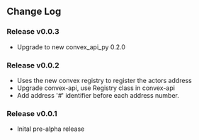 ## Change Log


### Release v0.0.3
+   Upgrade to new convex_api_py 0.2.0

### Release v0.0.2
+   Uses the new convex registry to register the actors address
+   Upgrade convex-api, use Registry class in convex-api
+   Add address '#' identifier before each address number.


### Release v0.0.1
+   Inital pre-alpha release
